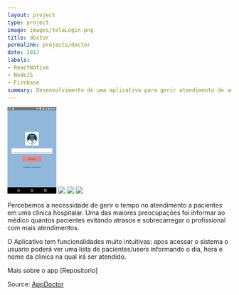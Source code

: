 ```yaml
---
layout: project
type: project
image: images/telaLogin.png
title: doctor
permalink: projects/doctor
date: 2017
labels:
- ReactNative
- NodeJS
- Firebase
summary: Desenvolvimento de uma aplicativo para gerir atendimento de uma clinica. O médico poderá prever a quantidade de pacientes a atender no determinado dia e hora em uma clinica. 
---
```


<div class="ui small rounded images">
  <img class="ui image" src="../images/telaLogin.png">
  <img class="ui image" src="../images/telaHome.jpg">
  <img class="ui image" src="../images/telaAdmin.jpg">
  <img class="ui image" src="../images/telaUser.png">
</div>

Percebemos a necessidade de gerir o tempo no atendimento a pacientes em uma clinica hospitalar. Uma das maiores preocupações foi informar ao médico quantos pacientes evitando atrasos e sobrecarregar o profissional com mais atendimentos.

O Aplicativo tem funcionalidades muito intuitivas: apos acessar o sistema o usuario poderá ver uma lista de pacientes/users informando o dia, hora e nome da clinica na qual irá ser atendido.

Mais sobre o app [Repositorio]

Source: <a href="https://github.com/alexjosesilva/AppDoctor">
	<i class="large github icon"></i> AppDoctor
</a>

